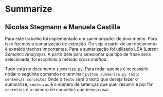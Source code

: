 # Summarize
## Nicolas Stegmann e Manuela Castilla

Para este trabalho foi implementado um summarizador de documento. Para isso fizemos a sumarização de extração. Ou seja a partir de um documento é extraído trechos importantes.
Para a sumarização foi utilizado LSA (*Latent Semantic Analysys*). A partir dele para selecionar que tipo de frase seria selecionada, foi escolhido o método *cross method*.

Tudo está no documento `summarize.py`. Para rodar apenas é necessário nodar o seguinte comando no terminal:
`python summarize.py texto sentencas conceitos`
Onde o `texto` será o texto que deseja fazer o summarize, `sentencas` é o número de setenças que quer resumir e por fim `conceitos` é o número de conceitos que deseja usar.

